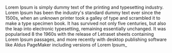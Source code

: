 Lorem Ipsum is simply dummy text of the printing and typesetting
 industry. Lorem Ipsum has been the industry's standard dummy text ever since the 1500s, when 
 an unknown printer took a galley of type and scrambled it to make a type specimen book. 
 It has survived not only five centuries, but also the leap into electronic typesetting, 
 remaining essentially unchanged. It was popularised 8 the 1960s with the release 
 of Letraset sheets containing Lorem Ipsum passages, and more recently with desktop 
 publishing software like Aldus PageMaker including versions of Lorem Ipsum_
